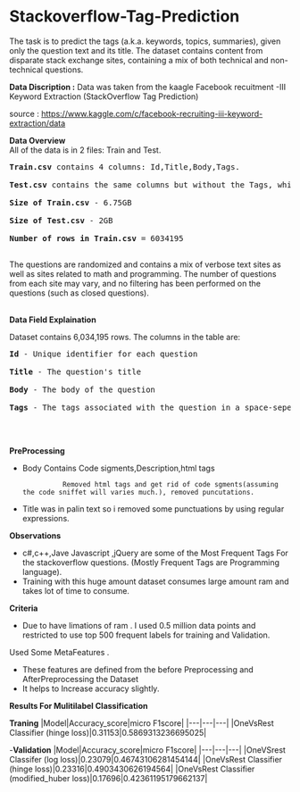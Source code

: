 # Stackoverflow-Tag-Prediction
The task is to predict the tags (a.k.a. keywords, topics, summaries), given only the question text and its title. The dataset contains content from disparate stack exchange sites, containing a mix of both technical and non-technical questions.

**Data Discription :**
Data was taken from the kaagle Facebook recuitment -III Keyword Extraction (StackOverflow Tag Prediction)

source : https://www.kaggle.com/c/facebook-recruiting-iii-keyword-extraction/data

**Data Overview**
<br>
All of the data is in 2 files: Train and Test.<br />
<pre>
<b>Train.csv</b> contains 4 columns: Id,Title,Body,Tags.<br />
<b>Test.csv</b> contains the same columns but without the Tags, which you are to predict.<br />
<b>Size of Train.csv</b> - 6.75GB<br />
<b>Size of Test.csv</b> - 2GB<br />
<b>Number of rows in Train.csv</b> = 6034195<br />
</pre>
The questions are randomized and contains a mix of verbose text sites as well as sites related to math and programming. The number of questions from each site may vary, and no filtering has been performed on the questions (such as closed questions).<br />
<br />

__Data Field Explaination__

Dataset contains 6,034,195 rows. The columns in the table are:<br />
<pre>
<b>Id</b> - Unique identifier for each question<br />
<b>Title</b> - The question's title<br />
<b>Body</b> - The body of the question<br />
<b>Tags</b> - The tags associated with the question in a space-seperated format (all lowercase, should not contain tabs '\t' or ampersands '&')<br />
</pre>

<br />


__PreProcessing__
- Body Contains Code sigments,Description,html tags
            
                Removed html tags and get rid of code sgments(assuming the code sniffet will varies much.), removed puncutations.
 - Title was in palin text so i removed some punctuations by using regular expressions.
 
__Observations__
- c#,c++,Jave Javascript ,jQuery are some of the Most Frequent Tags For the stackoverflow questions. (Mostly Frequent Tags are Programming language).
- Training with this huge amount dataset consumes large amount ram and takes lot of time to consume.

__Criteria__
- Due to have limations of ram . I used 0.5 million data points and restricted to use top 500 frequent labels for training and Validation.

Used Some MetaFeatures .
- These features are defined from the before Preprocessing and AfterPreprocessing the Dataset
- It helps to Increase accuracy slightly.

__Results For Mulitilabel Classification__


**Traning**
|Model|Accuracy_score|micro F1score|
|---|---|---|
|OneVsRest Classifier (hinge loss)|0.31153|0.5869313236695025|

-**Validation**
|Model|Accuracy_score|micro F1score|
|---|---|---|
|OneVSrest Classifer (log loss)|0.23079|0.46743106281454144|
|OneVsRest Classifier (hinge loss)|0.23316|0.4903430626194564|
|OneVsRest Classifier (modified_huber loss)|0.17696|0.42361195179662137|
 
